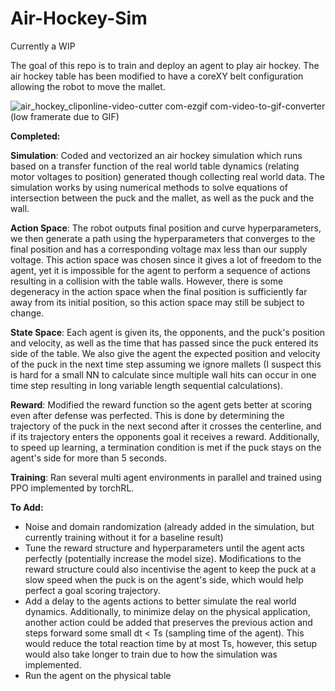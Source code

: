 # Air-Hockey-Sim

Currently a WIP

The goal of this repo is to train and deploy an agent to play air hockey. The air hockey table has been modified to have a coreXY belt configuration allowing the robot to move the mallet.

![air_hockey_cliponline-video-cutter com-ezgif com-video-to-gif-converter](https://github.com/user-attachments/assets/45868e2b-58df-49db-9185-147e5af6fca6)
(low framerate due to GIF)

**Completed:**

**Simulation**: Coded and vectorized an air hockey simulation which runs based on a transfer function of the real world table dynamics (relating motor voltages to position) generated though collecting real world data. The simulation works by using numerical methods to solve equations of intersection between the puck and the mallet, as well as the puck and the wall.

**Action Space**: The robot outputs final position and curve hyperparameters, we then generate a path using the hyperparameters that converges to the final position and has a corresponding voltage max less than our supply voltage. This action space was chosen since it gives a lot of freedom to the agent, yet it is impossible for the agent to perform a sequence of actions resulting in a collision with the table walls. However, there is some degeneracy in the action space when the final position is sufficiently far away from its initial position, so this action space may still be subject to change.

**State Space**: Each agent is given its, the opponents, and the puck's position and velocity, as well as the time that has passed since the puck entered its side of the table. We also give the agent the expected position and velocity of the puck in the next time step assuming we ignore mallets (I suspect this is hard for a small NN to calculate since multiple wall hits can occur in one time step resulting in long variable length sequential calculations).

**Reward**: Modified the reward function so the agent gets better at scoring even after defense was perfected. This is done by determining the trajectory of the puck in the next second after it crosses the centerline, and if its trajectory enters the opponents goal it receives a reward. Additionally, to speed up learning, a termination condition is met if the puck stays on the agent's side for more than 5 seconds.

**Training**: Ran several multi agent environments in parallel and trained using PPO implemented by torchRL.


**To Add:**
* Noise and domain randomization (already added in the simulation, but currently training without it for a baseline result)
* Tune the reward structure and hyperparameters until the agent acts perfectly (potentially increase the model size). Modifications to the reward structure could also incentivise the agent to keep the puck at a slow speed when the puck is on the agent's side, which would help perfect a goal scoring trajectory.
* Add a delay to the agents actions to better simulate the real world dynamics. Additionally, to minimize delay on the physical application, another action could be added that preserves the previous action and steps forward some small dt < Ts (sampling time of the agent). This would reduce the total reaction time by at most Ts, however, this setup would also take longer to train due to how the simulation was implemented.
* Run the agent on the physical table
